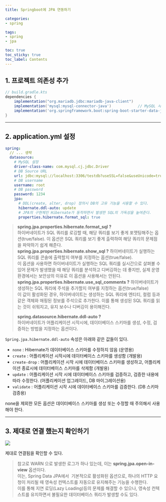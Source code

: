```yaml
---
title: Springboot에 JPA 연동하기

categories:
- spring

tags:
- spring
- jpa

toc: true
toc_sticky: true
toc_label: Contents
---
```


## 1. 프로젝트 의존성 추가

```groovy
// build.gradle.kts  
dependencies {  
	implementation("org.mariadb.jdbc:mariadb-java-client")                      // MariaDB 사용시  
    implementation('mysql:mysql-connector-java')            // MySQL 사용시 (✔️)  
    implementation('org.springframework.boot:spring-boot-starter-data-jpa')  
}  

```
---
## 2. application.yml 설정
```yml
spring:  
  // ... 생략  
  datasource:  
    # MySQL 설정  
    driver-class-name: com.mysql.cj.jdbc.Driver  
    # DB Source URL  
    url: jdbc:mysql://localhost:3306/testdb?useSSL=false&useUnicode=true&serverTimezone=Asia/Seoul  
    # DB username  
    username: root  
    # DB password  
    password: 1234  
    jpa:  
      # DDL(create, alter, drop) 정의시 DB의 고유 기능을 사용할 수 있다.  
      hibernate.ddl-auto: update  
      # JPA의 구현체인 Hibernate가 동작하면서 발생한 SQL의 가독성을 높여준다.  
      properties.hibernate.format_sql: true  
```

> **spring.jpa.properties.hibernate.format_sql ?**  
> 하이버네이트가 SQL 쿼리를 로깅할 때, 해당 쿼리를 보기 좋게 포맷팅해주는 옵션(true/false). 이 옵션은 SQL 쿼리를 보기 좋게 출력하여 해당 쿼리의 문제점을 파악하기 쉽게 해준다.  
> **spring.jpa.properties.hibernate.show_sql ?** 하이버네이트가 실행하는 SQL 쿼리를 콘솔에 출력할지 여부를 지정하는 옵션(true/false).  
> 이 옵션을 사용하면 하이버네이트가 실행하는 SQL 쿼리를 실시간으로 살펴볼 수 있어 문제가 발생했을 때 해당 쿼리를 분석하고 디버깅하는 데 좋지만, 실제 운영 환경에서는 보안상의 이유로 이 옵션을 사용해서는 안된다.  
> **spring.jpa.properties.hibernate.use_sql_comments ?** 하이버네이트가 생성하는 SQL 쿼리에 주석을 추가할지 여부를 지정하는 옵션(true/false)  
> 이 값이 활성화된 경우, 하이버네이트는 생성하는 SQL 쿼리에 엔티티, 컬럼 등과 같은 객체와 매핑된 정보를 주석으로 추가한다. 이를 통해 생성된 SQL 쿼리를 읽는 것이 쉬워지고, 유지 보수나 디버깅이 용이해진다.  
>   
> **spring.datasource.hibernate.ddl-auto ?**  
> 하이버네이트가 어플리케이션 시작시에, 데이터베이스 스키마를 생성, 수정, 검증하는 방법을 지정하는 옵션이다.

`Spring.jpa.hibernate.ddl-auto` 속성은 아래와 같은 값들이 있다.
-   `none` : Hibernate가 데이터베이스 스키마를 수정하지 않음 (운영용)
-   `create` : 어플리케이션 시작시에 데이터베이스 스키마를 생성함 (개발용)
-   `create-drop` : 어플리케이션 시작 시에 데이터베이스 스키마를 생성하고, 어플리케이션 종료시에 데이터베이스 스키마를 삭제함 (개발용)
-   `update` : 어플리케이션 시작 시에 데이터베이스 스키마를 검증하고, 검증한 내용에 따라 수정한다. (어플리케이션 업그레이드, DB 마이그레이션용)
-   `validate` : 어플리케이션 시작 시에 데이터베이스 스키마를 검증한다. (DB 스키마 검증용)

none을 제외한 모든 옵션은 데이터베이스 스키마를 생성 또는 수정할 때 주의해서 사용해야 한다.

---
## 3. 제대로 연결 했는지 확인하기

![](https://i.imgur.com/yL2nk8w.png)

제대로 연결됨을 확인할 수 있다.
> 참고로 WARN⁠ 으로 발생한 로그가 하나 있는데, 이는 **spring.jpa.open-in-view** 옵션이다.  
> 이는, Spring Data JPA에서  기본적으로 활성화된 옵션으로, 하나의 HTTP 요청이 처리될 때 영속성 컨텍스트를 자동으로 유지해주는 기능을 수행한다.  
> 이를 통해 지연 로딩(Lazy Loading)등의 문제를 해결할 수 있으나, 영속성 컨텍스트를 유지하면서 불필요한 데이터베이스 쿼리가 발생할 수도 있다.